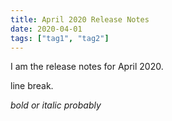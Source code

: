 ```yaml
---
title: April 2020 Release Notes
date: 2020-04-01
tags: ["tag1", "tag2"]
---
```


I am the release notes for April 2020.

line break.

*bold or italic probably*